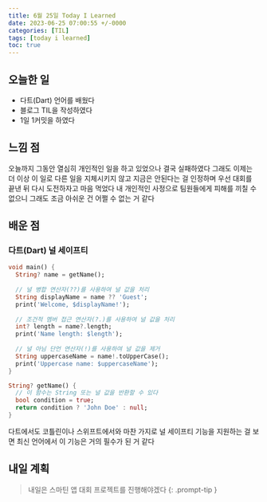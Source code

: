 ```yaml
---
title: 6월 25일 Today I Learned
date: 2023-06-25 07:00:55 +/-0000
categories: [TIL]
tags: [today i learned]
toc: true
---
```


## 오늘한 일

* 다트(Dart) 언어를 배웠다
* 블로그 TIL을 작성하였다
* 1일 1커밋을 하였다

## 느낌 점

오늘까지 그동안 열심히 개인적인 일을 하고 있었으나 결국 실패하였다 그래도 이제는 더 이상 이 일로 다른 일을 지체시키지 않고 지금은 안된다는 걸 인정하며 우선 대회를 끝낸 뒤 다시 도전하자고 마음 먹었다 내 개인적인 사정으로 팀원들에게 피해를 끼칠 수 없으니 그래도 조금 아쉬운 건 어쩔 수 없는 거 같다

## 배운 점

### 다트(Dart) 널 세이프티

~~~dart
void main() {
  String? name = getName();
  
  // 널 병합 연산자(??)를 사용하여 널 값을 처리
  String displayName = name ?? 'Guest';
  print('Welcome, $displayName!');
  
  // 조건적 멤버 접근 연산자(?.)를 사용하여 널 값을 처리
  int? length = name?.length;
  print('Name length: $length');
  
  // 널 아님 단언 연산자(!)를 사용하여 널 값을 제거
  String uppercaseName = name!.toUpperCase();
  print('Uppercase name: $uppercaseName');
}

String? getName() {
  // 이 함수는 String 또는 널 값을 반환할 수 있다
  bool condition = true;
  return condition ? 'John Doe' : null;
}
~~~

다트에서도 코틀린이나 스위프트에서와 마찬 가지로 널 세이프티 기능을 지원하는 걸 보면 최신 언어에서 이 기능은 거의 필수가 된 거 같다

## 내일 계획

> 내일은 스마틴 앱 대회 프로젝트를 진행해야겠다
{: .prompt-tip }

